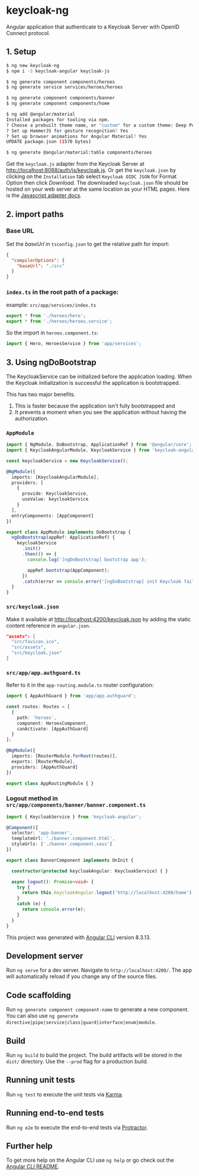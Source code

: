 # keycloak-ng
Angular application that authenticate to a Keycloak Server with OpenID Connect protocol.

## 1. Setup
```bash
$ ng new keycloak-ng
$ npm i -S keycloak-angular keycloak-js

$ ng generate component components/heroes
$ ng generate service services/heroes/heroes

$ ng generate component components/banner
$ ng generate component components/home

$ ng add @angular/material
Installed packages for tooling via npm.
? Choose a prebuilt theme name, or "custom" for a custom theme: Deep Purple/Amber  [ Preview: https://material.angular.io?theme=deeppurple-amber ]
? Set up HammerJS for gesture recognition? Yes
? Set up browser animations for Angular Material? Yes
UPDATE package.json (1570 bytes)

$ ng generate @angular/material:table components/heroes
```

Get the `keycloak.js` adapter from the Keycloak Server at [http://localhost:8088/auth/js/keycloak.js](http://localhost:8088/auth/js/keycloak.js). Or get the `keycloak.json` by clicking on the `Installation` tab select `Keycloak OIDC JSON` for Format Option then click *Download*. The downloaded `keycloak.json` file should be hosted on your web server at the same location as your HTML pages.
Here is the [Javascript adapter docs](https://www.keycloak.org/docs/latest/securing_apps/index.html#_javascript_adapter).

## 2. import paths
### Base URL
Set the *baseUrl* in `tsconfig.json` to get the relative path for import:
```json
{
  "compilerOptions": {
    "baseUrl": "./src"
  }
}
```

### `index.ts` in the root path of a package:
example: `src/app/services/index.ts`
```js
export * from './heroes/hero';
export * from './heroes/heroes.service';
```

So the import in `heroes.component.ts`:
```js
import { Hero, HeroesService } from 'app/services';
```

## 3. Using ngDoBootstrap
The KeycloakService can be initialized before the application loading. When the Keycloak initialization is successful the application is bootstrapped.

This has two major benefits.

  1. This is faster because the application isn't fully bootstrapped and
  2. It prevents a moment when you see the application without having the authorization.

### `AppModule`
```ts
import { NgModule, DoBootstrap, ApplicationRef } from '@angular/core';
import { KeycloakAngularModule, KeycloakService } from 'keycloak-angular';

const keycloakService = new KeycloakService();

@NgModule({
  imports: [KeycloakAngularModule],
  providers: [
    {
      provide: KeycloakService,
      useValue: keycloakService
    }
  ],
  entryComponents: [AppComponent]
})

export class AppModule implements DoBootstrap {
  ngDoBootstrap(appRef: ApplicationRef) {
    keycloakService
      .init()
      .then(() => {
        console.log('[ngDoBootstrap] bootstrap app');

        appRef.bootstrap(AppComponent);
      })
      .catch(error => console.error('[ngDoBootstrap] init Keycloak failed', error));
  }
}
```

### `src/keycloak.json`
Make it available at [http://localhost:4200/keycloak.json](http://localhost:4200/keycloak.json) by adding the static content reference in `angular.json`.
```json
"assets": [
  "src/favicon.ico",
  "src/assets",
  "src/keycloak.json"
]
```

### `src/app/app.authguard.ts`
Refer to it in the `app-routing.module.ts` router configuration:
```ts
import { AppAuthGuard } from 'app/app.authguard';

const routes: Routes = [
  {
    path: 'heroes',
    component: HeroesComponent,
    canActivate: [AppAuthGuard]
  }
];

@NgModule({
  imports: [RouterModule.forRoot(routes)],
  exports: [RouterModule],
  providers: [AppAuthGuard]
})

export class AppRoutingModule { }
```

### Logout method in `src/app/components/banner/banner.component.ts`
```ts
import { KeycloakService } from 'keycloak-angular';

@Component({
  selector: 'app-banner',
  templateUrl: './banner.component.html',
  styleUrls: ['./banner.component.sass']
})

export class BannerComponent implements OnInit {

  constructor(protected keycloakAngular: KeycloakService) { }

  async logout(): Promise<void> {
    try {
      return this.keycloakAngular.logout('http://localhost:4200/home');
    }
    catch (e) {
      return console.error(e);
    }
  }
}
```


This project was generated with [Angular CLI](https://github.com/angular/angular-cli) version 8.3.13.

## Development server

Run `ng serve` for a dev server. Navigate to `http://localhost:4200/`. The app will automatically reload if you change any of the source files.

## Code scaffolding

Run `ng generate component component-name` to generate a new component. You can also use `ng generate directive|pipe|service|class|guard|interface|enum|module`.

## Build

Run `ng build` to build the project. The build artifacts will be stored in the `dist/` directory. Use the `--prod` flag for a production build.

## Running unit tests

Run `ng test` to execute the unit tests via [Karma](https://karma-runner.github.io).

## Running end-to-end tests

Run `ng e2e` to execute the end-to-end tests via [Protractor](http://www.protractortest.org/).

## Further help

To get more help on the Angular CLI use `ng help` or go check out the [Angular CLI README](https://github.com/angular/angular-cli/blob/master/README.md).
